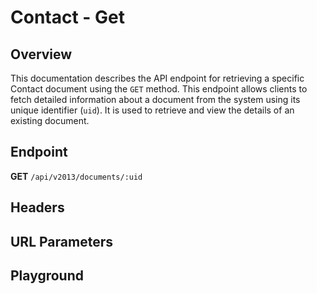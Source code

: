 <script setup>
import SwaggerUI from "../../swagger/view/SwaggerUI.vue"
import swaggerJson from "../../swagger/json/ircc/get.json";

const swaggerSpecs = [
  { json: swaggerJson, protected: false },
];

</script>

# Contact - Get

## Overview

This documentation describes the API endpoint for retrieving a specific Contact document using the `GET` method. This endpoint allows clients to fetch detailed information about a document from the system using its unique identifier (`uid`). It is used to retrieve and view the details of an existing document.

## Endpoint
**GET** `/api/v2013/documents/:uid`

## Headers
<!--@include: ../../components/common/header/realm-accept.md-->

## URL Parameters
<!--@include: ../../components/common/url/uid.md-->

## Playground

<SwaggerUI :swaggerSpecs="swaggerSpecs" />
